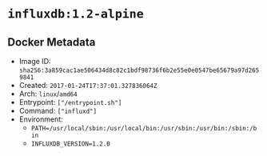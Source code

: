 # `influxdb:1.2-alpine`

## Docker Metadata

- Image ID: `sha256:3a859cac1ae506434d8c82c1bdf98736f6b2e55e0e0547be65679a97d2659841`
- Created: `2017-01-24T17:37:01.327836064Z`
- Arch: `linux`/`amd64`
- Entrypoint: `["/entrypoint.sh"]`
- Command: `["influxd"]`
- Environment:
  - `PATH=/usr/local/sbin:/usr/local/bin:/usr/sbin:/usr/bin:/sbin:/bin`
  - `INFLUXDB_VERSION=1.2.0`
